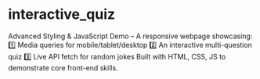 # interactive_quiz
Advanced Styling &amp; JavaScript Demo – A responsive webpage showcasing: 1️⃣ Media queries for mobile/tablet/desktop 2️⃣ An interactive multi-question quiz 3️⃣ Live API fetch for random jokes Built with HTML, CSS, JS to demonstrate core front-end skills.
